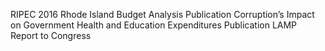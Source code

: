 RIPEC 2016 Rhode Island Budget Analysis Publication
Corruption’s Impact on Government Health and Education Expenditures Publication
LAMP Report to Congress
